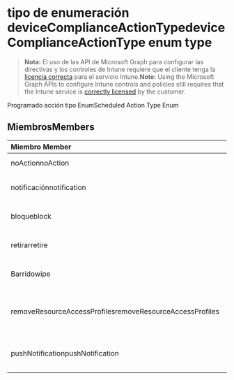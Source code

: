 # <a name="devicecomplianceactiontype-enum-type"></a><span data-ttu-id="33bca-101">tipo de enumeración deviceComplianceActionType</span><span class="sxs-lookup"><span data-stu-id="33bca-101">deviceComplianceActionType enum type</span></span>

> <span data-ttu-id="33bca-102">**Nota:** El uso de las API de Microsoft Graph para configurar las directivas y los controles de Intune requiere que el cliente tenga la [licencia correcta](https://go.microsoft.com/fwlink/?linkid=839381) para el servicio Intune.</span><span class="sxs-lookup"><span data-stu-id="33bca-102">**Note:** Using the Microsoft Graph APIs to configure Intune controls and policies still requires that the Intune service is [correctly licensed](https://go.microsoft.com/fwlink/?linkid=839381) by the customer.</span></span>

<span data-ttu-id="33bca-103">Programado acción tipo Enum</span><span class="sxs-lookup"><span data-stu-id="33bca-103">Scheduled Action Type Enum</span></span>
## <a name="members"></a><span data-ttu-id="33bca-104">Miembros</span><span class="sxs-lookup"><span data-stu-id="33bca-104">Members</span></span>
|<span data-ttu-id="33bca-105">Miembro	</span><span class="sxs-lookup"><span data-stu-id="33bca-105">Member</span></span>|<span data-ttu-id="33bca-106">Valor</span><span class="sxs-lookup"><span data-stu-id="33bca-106">Value</span></span>|<span data-ttu-id="33bca-107">Descripción</span><span class="sxs-lookup"><span data-stu-id="33bca-107">Description</span></span>|
|:---|:---|:---|
|<span data-ttu-id="33bca-108">noAction</span><span class="sxs-lookup"><span data-stu-id="33bca-108">noAction</span></span>|<span data-ttu-id="33bca-109">0</span><span class="sxs-lookup"><span data-stu-id="33bca-109">0</span></span>|<span data-ttu-id="33bca-110">Ninguna acción</span><span class="sxs-lookup"><span data-stu-id="33bca-110">No Action</span></span>|
|<span data-ttu-id="33bca-111">notificación</span><span class="sxs-lookup"><span data-stu-id="33bca-111">notification</span></span>|<span data-ttu-id="33bca-112">1</span><span class="sxs-lookup"><span data-stu-id="33bca-112">1</span></span>|<span data-ttu-id="33bca-113">Enviar una notificación</span><span class="sxs-lookup"><span data-stu-id="33bca-113">Send Notification</span></span>|
|<span data-ttu-id="33bca-114">bloque</span><span class="sxs-lookup"><span data-stu-id="33bca-114">block</span></span>|<span data-ttu-id="33bca-115">2</span><span class="sxs-lookup"><span data-stu-id="33bca-115">2</span></span>|<span data-ttu-id="33bca-116">Bloquear el dispositivo en AAD</span><span class="sxs-lookup"><span data-stu-id="33bca-116">Block the device in AAD</span></span>|
|<span data-ttu-id="33bca-117">retirar</span><span class="sxs-lookup"><span data-stu-id="33bca-117">retire</span></span>|<span data-ttu-id="33bca-118">3</span><span class="sxs-lookup"><span data-stu-id="33bca-118">3</span></span>|<span data-ttu-id="33bca-119">Retirar el dispositivo</span><span class="sxs-lookup"><span data-stu-id="33bca-119">Retire the device</span></span>|
|<span data-ttu-id="33bca-120">Barrido</span><span class="sxs-lookup"><span data-stu-id="33bca-120">wipe</span></span>|<span data-ttu-id="33bca-121">4</span><span class="sxs-lookup"><span data-stu-id="33bca-121">4</span></span>|<span data-ttu-id="33bca-122">Borrar el dispositivo</span><span class="sxs-lookup"><span data-stu-id="33bca-122">Wipe the device</span></span>|
|<span data-ttu-id="33bca-123">removeResourceAccessProfiles</span><span class="sxs-lookup"><span data-stu-id="33bca-123">removeResourceAccessProfiles</span></span>|<span data-ttu-id="33bca-124">5</span><span class="sxs-lookup"><span data-stu-id="33bca-124">5</span></span>|<span data-ttu-id="33bca-125">Quitar perfiles de acceso a recursos del dispositivo</span><span class="sxs-lookup"><span data-stu-id="33bca-125">Remove Resource Access Profiles from the device</span></span>|
|<span data-ttu-id="33bca-126">pushNotification</span><span class="sxs-lookup"><span data-stu-id="33bca-126">pushNotification</span></span>|<span data-ttu-id="33bca-127">9</span><span class="sxs-lookup"><span data-stu-id="33bca-127">9</span></span>|<span data-ttu-id="33bca-128">Enviar notificación de inserción para dispositivos</span><span class="sxs-lookup"><span data-stu-id="33bca-128">Send push notification to device</span></span>|



